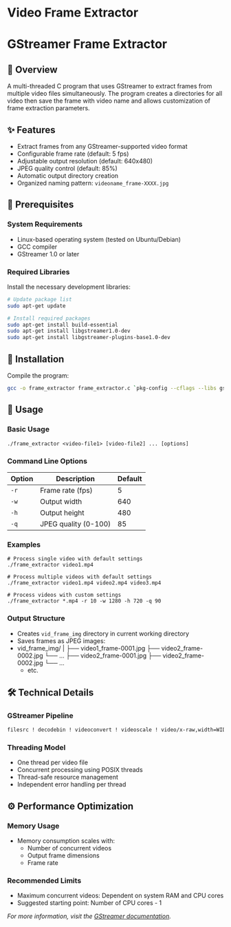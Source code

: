 
# Video Frame Extractor

# GStreamer Frame Extractor

## 📝 Overview

A multi-threaded C program that uses GStreamer to extract frames from multiple video files simultaneously. The program creates a directories for all video then save the frame with video name and allows customization of frame extraction parameters.
## ✨ Features
* Extract frames from any GStreamer-supported video format
* Configurable frame rate (default: 5 fps)
* Adjustable output resolution (default: 640x480)
* JPEG quality control (default: 85%)
* Automatic output directory creation
* Organized naming pattern: `videoname_frame-XXXX.jpg`

## 🔧 Prerequisites

### System Requirements
* Linux-based operating system (tested on Ubuntu/Debian)
* GCC compiler
* GStreamer 1.0 or later

### Required Libraries
Install the necessary development libraries:
```bash
# Update package list
sudo apt-get update

# Install required packages
sudo apt-get install build-essential
sudo apt-get install libgstreamer1.0-dev
sudo apt-get install libgstreamer-plugins-base1.0-dev
```

## 🚀 Installation


 Compile the program:
 
   ```bash
   gcc -o frame_extractor frame_extractor.c `pkg-config --cflags --libs gstreamer-1.0`
   ```

## 📖 Usage

### Basic Usage

`./frame_extractor <video-file1> [video-file2] ... [options]`

### Command Line Options

|Option|Description|Default|
|---|---|---|
|`-r`|Frame rate (fps)|5|
|`-w`|Output width|640|
|`-h`|Output height|480|
|`-q`|JPEG quality (0-100)|85|

### Examples


```
# Process single video with default settings
./frame_extractor video1.mp4

# Process multiple videos with default settings
./frame_extractor video1.mp4 video2.mp4 video3.mp4

# Process videos with custom settings
./frame_extractor *.mp4 -r 10 -w 1280 -h 720 -q 90
```

### Output Structure
* Creates `vid_frame_img` directory in current working directory
* Saves frames as JPEG images:
* vid_frame_img/
    |
	├──  video1_frame-0001.jpg
	├──  video2_frame-0002.jpg
	└── ...
	├──  video2_frame-0001.jpg
	├──  video2_frame-0002.jpg
	└── ...
  * etc.

## 🛠️ Technical Details

### GStreamer Pipeline
```bash
filesrc ! decodebin ! videoconvert ! videoscale ! video/x-raw,width=WIDTH,height=HEIGHT ! videorate ! video/x-raw,framerate=FPS/1 ! jpegenc quality=QUALITY ! multifilesink
```


### Threading Model

- One thread per video file
- Concurrent processing using POSIX threads
- Thread-safe resource management
- Independent error handling per thread

## ⚙️ Performance Optimization

### Memory Usage

- Memory consumption scales with:
    - Number of concurrent videos
    - Output frame dimensions
    - Frame rate

### Recommended Limits

- Maximum concurrent videos: Dependent on system RAM and CPU cores
- Suggested starting point: Number of CPU cores - 1


*For more information, visit the [GStreamer documentation](https://gstreamer.freedesktop.org/documentation/).*